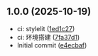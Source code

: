 ## 1.0.0 (2025-10-19)

- ci: stylelit ([1ed1c27](https://github.com-sql668/sql668/uploader/commit/1ed1c27))
- ci: 环境搭建 ([7fa37d1](https://github.com-sql668/sql668/uploader/commit/7fa37d1))
- Initial commit ([e4ecbaf](https://github.com-sql668/sql668/uploader/commit/e4ecbaf))
